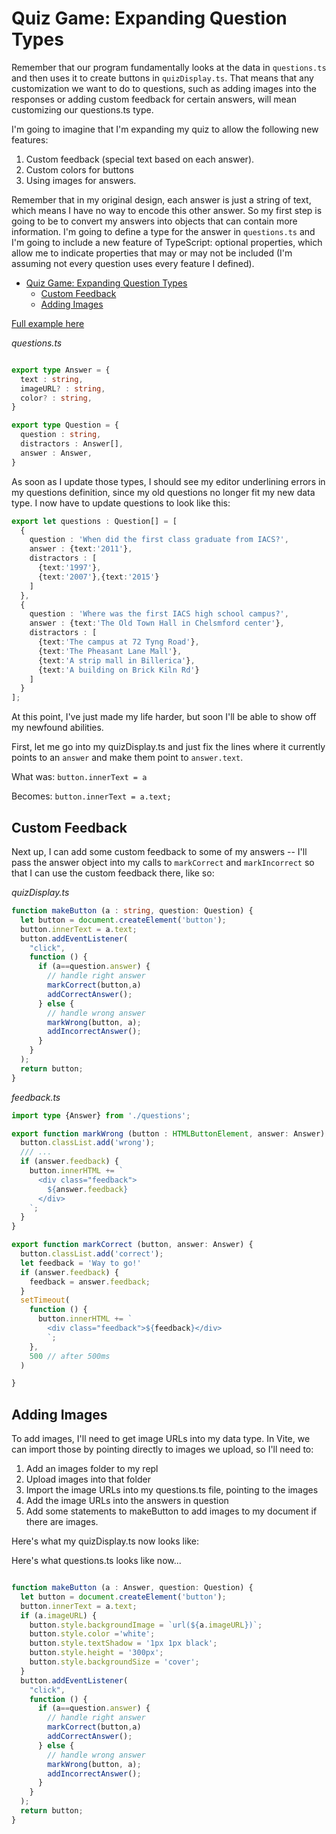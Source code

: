 # Quiz Game: Expanding Question Types

Remember that our program fundamentally looks at the data in `questions.ts` and then uses it to create buttons in `quizDisplay.ts`. That means that any customization we want to do to questions, such as adding images into the responses or adding custom feedback for certain answers, will mean customizing our questions.ts type.

I'm going to imagine that I'm expanding my quiz to allow the following new features:

1. Custom feedback (special text based on each answer).
2. Custom colors for buttons
3. Using images for answers.
   
Remember that in my original design, each answer is just a string of text, which means I have no way to encode this other answer. So my first step is going to be to convert my answers into objects that can contain more information. I'm going to define a type for the answer in `questions.ts` and I'm going to include a new feature of TypeScript: optional properties, which allow me to indicate properties that may or may not be included (I'm assuming not every question uses every feature I defined).

- [Quiz Game: Expanding Question Types](#quiz-game-expanding-question-types)
  - [Custom Feedback](#custom-feedback)
  - [Adding Images](#adding-images)

[Full example here](https://replit.com/@ThomasHinkle/QuizGame-Full#quiz.ts)

*questions.ts*

```typescript

export type Answer = {
  text : string,
  imageURL? : string,
  color? : string,
}

export type Question = {  
  question : string,
  distractors : Answer[],
  answer : Answer,
}
```

As soon as I update those types, I should see my editor underlining errors in my questions definition, since my old questions no longer fit my new data type. I now have to update questions to look like this:

```typescript
export let questions : Question[] = [
  {
    question : 'When did the first class graduate from IACS?',
    answer : {text:'2011'},
    distractors : [
      {text:'1997'},
      {text:'2007'},{text:'2015'}
    ]
  },
  {
    question : 'Where was the first IACS high school campus?',
    answer : {text:'The Old Town Hall in Chelsmford center'},
    distractors : [
      {text:'The campus at 72 Tyng Road'},
      {text:'The Pheasant Lane Mall'},
      {text:'A strip mall in Billerica'},
      {text:'A building on Brick Kiln Rd'}
    ]
  }
];
```

At this point, I've just made my life harder, but soon I'll be able to show off my newfound abilities.

First, let me go into my quizDisplay.ts and just fix the lines where it currently points to an `answer` and make them point to `answer.text`.

What was:
`button.innerText = a`

Becomes:
`button.innerText = a.text;`

## Custom Feedback

Next up, I can add some custom feedback to some of my answers -- I'll pass the answer object into my calls to `markCorrect` and `markIncorrect` so that I can use the custom feedback there, like so:

*quizDisplay.ts*

```typescript
function makeButton (a : string, question: Question) {
  let button = document.createElement('button');
  button.innerText = a.text;
  button.addEventListener(
    "click",
    function () {
      if (a==question.answer) {
        // handle right answer
        markCorrect(button,a)
        addCorrectAnswer();
      } else {
        // handle wrong answer
        markWrong(button, a);
        addIncorrectAnswer();
      }
    }
  );
  return button;
}
```

*feedback.ts*

```typescript
import type {Answer} from './questions';

export function markWrong (button : HTMLButtonElement, answer: Answer) {
  button.classList.add('wrong');
  /// ...
  if (answer.feedback) {
    button.innerHTML += `
      <div class="feedback">
        ${answer.feedback}
      </div>
    `;
  }
}

export function markCorrect (button, answer: Answer) {
  button.classList.add('correct');
  let feedback = 'Way to go!'
  if (answer.feedback) {
    feedback = answer.feedback;
  }
  setTimeout(
    function () {
      button.innerHTML += `
        <div class="feedback">${feedback}</div>
        `;
    },
    500 // after 500ms
  )

}
```

## Adding Images

To add images, I'll need to get image URLs into my data type. In Vite, we can import those by pointing directly to images we upload, so I'll need to:

1. Add an images folder to my repl
1. Upload images into that folder
1. Import the image URLs into my questions.ts file, pointing to the images
1. Add the image URLs into the answers in question
1. Add some statements to makeButton to add images to my document if there
   are images.

Here's what my quizDisplay.ts now looks like:

Here's what questions.ts looks like now...
```typescript
```


```typescript
function makeButton (a : Answer, question: Question) {
  let button = document.createElement('button');
  button.innerText = a.text;
  if (a.imageURL) {
    button.style.backgroundImage = `url(${a.imageURL})`;
    button.style.color ='white';
    button.style.textShadow = '1px 1px black';
    button.style.height = '300px';
    button.style.backgroundSize = 'cover';
  }
  button.addEventListener(
    "click",
    function () {
      if (a==question.answer) {
        // handle right answer
        markCorrect(button,a)
        addCorrectAnswer();
      } else {
        // handle wrong answer
        markWrong(button, a);
        addIncorrectAnswer();
      }
    }
  );
  return button;
}
```
